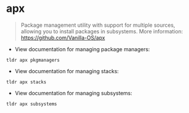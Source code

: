 # apx

> Package management utility with support for multiple sources, allowing you to install packages in subsystems.
> More information: <https://github.com/Vanilla-OS/apx>

- View documentation for managing package managers:

`tldr apx pkgmanagers`

- View documentation for managing stacks:

`tldr apx stacks`

- View documentation for managing subsystems:

`tldr apx subsystems`
